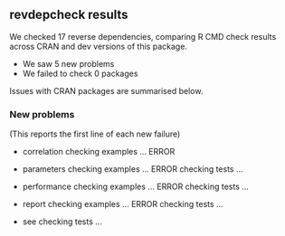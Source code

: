 ## revdepcheck results

We checked 17 reverse dependencies, comparing R CMD check results across CRAN and dev versions of this package.

 * We saw 5 new problems
 * We failed to check 0 packages

Issues with CRAN packages are summarised below.

### New problems
(This reports the first line of each new failure)

* correlation
  checking examples ... ERROR

* parameters
  checking examples ... ERROR
  checking tests ...

* performance
  checking examples ... ERROR
  checking tests ...

* report
  checking examples ... ERROR
  checking tests ...

* see
  checking tests ...

